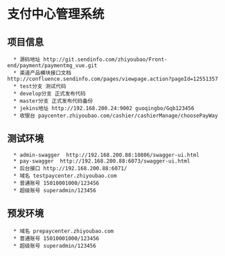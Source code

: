 # 支付中心管理系统

  ## 项目信息
  
      * 源码地址 http://git.sendinfo.com/zhiyoubao/Front-end/payment/paymentmg_vue.git
      * 渠道产品模块接口文档 http://confluence.sendinfo.com/pages/viewpage.action?pageId=12551357
      * test分支 测试代码
      * develop分支 正式发布代码
      * master分支 正式发布代码备份
      * jekins地址 http://192.168.200.24:9002 guoqingbo/Gqb123456
      * 收银台 paycenter.zhiyoubao.com/cashier/cashierManage/choosePayWay
      
  ## 测试环境
      * admin-swagger  http://192.168.200.88:10806/swagger-ui.html
      * pay-swagger  http://192.168.200.88:6073/swagger-ui.html
      * 后台接口 http://192.168.200.88:6071/
      * 域名 testpaycenter.zhiyoubao.com
      * 普通账号 15010001000/123456
      * 超级账号 superadmin/123456
      
  ## 预发环境
      * 域名 prepaycenter.zhiyoubao.com
      * 普通账号 15010001000/123456
      * 超级账号 superadmin/123456
